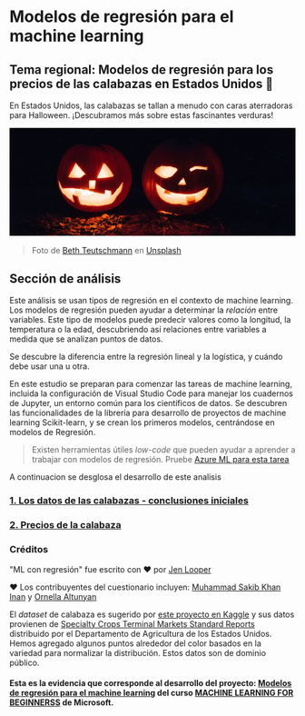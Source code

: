 # Modelos de regresión para el machine learning
## Tema regional: Modelos de regresión para los precios de las calabazas en Estados Unidos 🎃

En Estados Unidos, las calabazas se tallan a menudo con caras aterradoras para Halloween. ¡Descubramos más sobre estas fascinantes verduras!

![jack-o-lanterns](./img/image.png)
> Foto de <a href="https://unsplash.com/@teutschmann?utm_source=unsplash&utm_medium=referral&utm_content=creditCopyText">Beth Teutschmann</a> en <a href="https://unsplash.com/s/photos/jack-o-lanterns?utm_source=unsplash&utm_medium=referral&utm_content=creditCopyText">Unsplash</a>
  
## Sección de análisis

Este análisis se usan tipos de regresión en el contexto de machine learning. Los modelos de regresión pueden ayudar a determinar la _relación_ entre variables. Este tipo de modelos puede predecir valores como la longitud, la temperatura o la edad, descubriendo así relaciones entre variables a medida que se analizan puntos de datos.

Se descubre la diferencia entre la regresión lineal y la logística, y cuándo debe usar una u otra.

En este estudio se preparan para comenzar las tareas de machine learning, incluida la configuración de Visual Studio Code para manejar los cuadernos de Jupyter, un entorno común para los científicos de datos. Se descubren las funcionalidades de la librería para desarrollo de proyectos de machine learning Scikit-learn, y se crean los primeros modelos, centrándose en modelos de Regresión.

> Existen herramientas útiles _low-code_ que pueden ayudar a aprender a trabajar con modelos de regresión. Pruebe [Azure ML para esta tarea](https://docs.microsoft.com/learn/modules/create-regression-model-azure-machine-learning-designer/?WT.mc_id=academic-77952-leestott)

A continuacion se desglosa el desarrollo de este analisis
<h3><a href="./2-Datos/notebook.ipynb">1. Los datos de las calabazas - conclusiones iniciales</a></h3>
<h3><a href="./3-Linear/notebook.ipynb">2. Precios de la calabaza</a></h3>

### Créditos

"ML con regresión" fue escrito con ♥️ por [Jen Looper](https://twitter.com/jenlooper)

♥️ Los contribuyentes del cuestionario incluyen: [Muhammad Sakib Khan Inan](https://twitter.com/Sakibinan) y [Ornella Altunyan](https://twitter.com/ornelladotcom)

El _dataset_ de calabaza es sugerido por [este proyecto en Kaggle](https://www.kaggle.com/usda/a-year-of-pumpkin-prices) y sus datos provienen de [Specialty Crops Terminal Markets Standard Reports](https://www.marketnews.usda.gov/mnp/fv-report-config-step1?type=termPrice) distribuido por el Departamento de Agricultura de los Estados Unidos. Hemos agregado algunos puntos alrededor del color basados en la variedad para normalizar la distribución. Estos datos son de dominio público.


#### Esta es la evidencia que corresponde al desarrollo del proyecto: <a href="https://github.com/microsoft/ML-For-Beginners/blob/main/2-Regression/translations/README.es.md">Modelos de regresión para el machine learning</a> del curso <a href="https://github.com/microsoft/ML-For-Beginners">MACHINE LEARNING FOR BEGINNERSS</a> de Microsoft.
